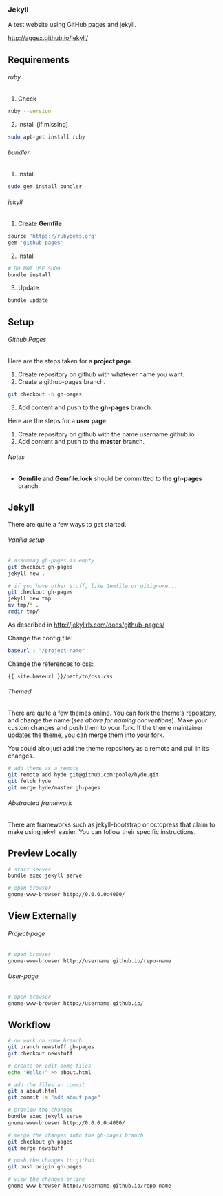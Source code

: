 ### Jekyll

A test website using GitHub pages and jekyll.

http://aggex.github.io/jekyll/

## Requirements

###### ruby

1. Check

 ```bash
 ruby --version
 ```

2. Install (if missing)

 ```bash
 sudo apt-get install ruby
 ```

###### bundler

1. Install

 ```bash
 sudo gem install bundler
 ```

###### jekyll

1. Create **Gemfile**

 ```ruby
 source 'https://rubygems.org'
 gem 'github-pages'
 ```

2. Install

 ```bash
 # DO NOT USE SUDO
 bundle install
 ```

3. Update

 ```bash
 bundle update
 ```

## Setup

###### Github Pages

Here are the steps taken for a **project page**.

 1. Create repository on github with whatever name you want.
 2. Create a github-pages branch.

 ```bash
 git checkout -b gh-pages
 ```

 3. Add content and push to the **gh-pages** branch.

Here are the steps for a **user page**.

 1. Create repository on github with the name username.github.io
 2. Add content and push to the **master** branch.

###### Notes

 * **Gemfile** and **Gemfile.lock** should be committed to the **gh-pages** branch.

## Jekyll

There are quite a few ways to get started.

###### Vanilla setup

```bash
# assuming gh-pages is empty
git checkout gh-pages
jekyll new .

# if you have other stuff, like Gemfile or gitignore...
git checkout gh-pages
jekyll new tmp
mv tmp/* .
rmdir tmp/
```

As described in http://jekyllrb.com/docs/github-pages/

Change the config file:

```yaml
baseurl : "/project-name"
```

Change the references to css:
```
{{ site.baseurl }}/path/to/css.css
```

###### Themed

There are quite a few themes online.
You can fork the theme's repository, and change the name (*see above for naming conventions*).
Make your custom changes and push them to your fork.
If the theme maintainer updates the theme, you can merge them into your fork.

You could also just add the theme repository as a remote and pull in its changes.

```bash
# add theme as a remote
git remote add hyde git@github.com:poole/hyde.git
git fetch hyde
git merge hyde/master gh-pages
```

###### Abstracted framework

There are frameworks such as jekyll-bootstrap or octopress that claim to make using jekyll easier.
You can follow their specific instructions.

## Preview Locally

```bash
# start server
bundle exec jekyll serve

# open browser
gnome-www-browser http://0.0.0.0:4000/
```

## View Externally

###### Project-page

```bash
# open browser
gnome-www-browser http://username.github.io/repo-name
```

###### User-page

```bash
# open browser
gnome-www-browser http://username.github.io/
```

## Workflow

```bash
# do work on some branch
git branch newstuff gh-pages
git checkout newstuff

# create or edit some files
echo "Hello!" >> about.html

# add the files an commit
git a about.html
git commit -m "add about page"

# preview the changes
bundle exec jekyll serve
gnome-www-browser http://0.0.0.0:4000/

# merge the changes into the gh-pages branch
git checkout gh-pages
git merge newstuff

# push the changes to github
git push origin gh-pages

# view the changes online
gnome-www-browser http://username.github.io/repo-name
```
